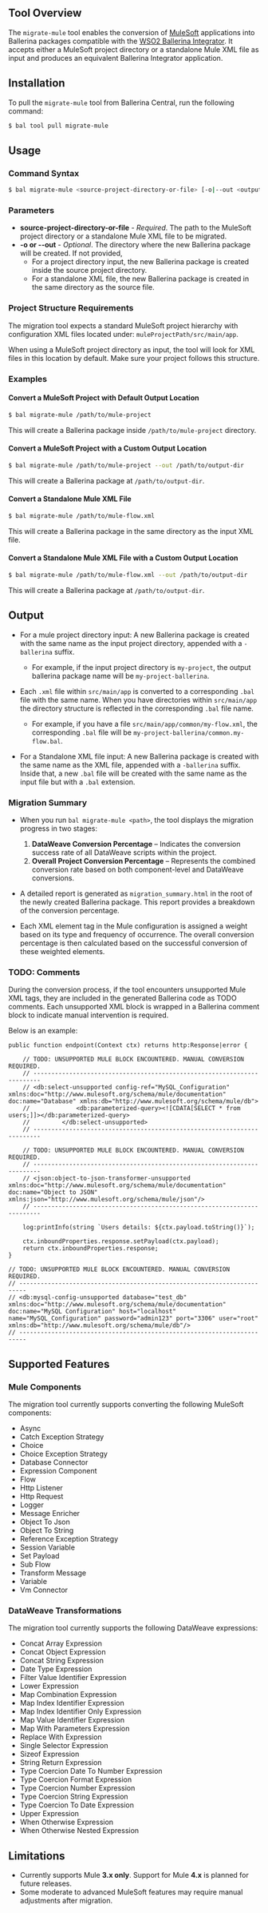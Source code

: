 ## Tool Overview
The `migrate-mule` tool enables the conversion of [MuleSoft](https://www.mulesoft.com) applications into Ballerina packages compatible with the [WSO2 Ballerina Integrator](https://wso2.com/integrator/ballerina-integrator).
It accepts either a MuleSoft project directory or a standalone Mule XML file as input and produces an equivalent Ballerina Integrator application.

## Installation

To pull the `migrate-mule` tool from Ballerina Central, run the following command:
```bash
$ bal tool pull migrate-mule
```

## Usage

### Command Syntax

```bash
$ bal migrate-mule <source-project-directory-or-file> [-o|--out <output-directory>]
```

### Parameters

- **source-project-directory-or-file** - *Required*. The path to the MuleSoft project directory or a standalone Mule
  XML file to be migrated.
- **-o or --out** - *Optional*. The directory where the new Ballerina package will be created. If not provided,
    - For a project directory input, the new Ballerina package is created inside the source project directory.
    - For a standalone XML file, the new Ballerina package is created in the same directory as the source file.

### Project Structure Requirements

The migration tool expects a standard MuleSoft project hierarchy with configuration XML files located under:
```muleProjectPath/src/main/app```.

When using a MuleSoft project directory as input, the tool will look for XML files in this location by default.
Make sure your project follows this structure.

### Examples

#### Convert a MuleSoft Project with Default Output Location

```bash
$ bal migrate-mule /path/to/mule-project
```

This will create a Ballerina package inside `/path/to/mule-project` directory.

#### Convert a MuleSoft Project with a Custom Output Location

```bash
$ bal migrate-mule /path/to/mule-project --out /path/to/output-dir
```

This will create a Ballerina package at `/path/to/output-dir`.

#### Convert a Standalone Mule XML File

```bash
$ bal migrate-mule /path/to/mule-flow.xml
```

This will create a Ballerina package in the same directory as the input XML file.

#### Convert a Standalone Mule XML File with a Custom Output Location

```bash
$ bal migrate-mule /path/to/mule-flow.xml --out /path/to/output-dir
```

This will create a Ballerina package at `/path/to/output-dir`.

## Output
- For a mule project directory input: A new Ballerina package is created with the same name as the input project
  directory, appended with a `-ballerina` suffix.
    - For example,  if the input project directory is `my-project`, the
      output ballerina package name will be `my-project-ballerina`.

- Each `.xml` file within `src/main/app` is converted to a corresponding `.bal` file with the same name. When you have
  directories within  `src/main/app` the directory structure is reflected in the corresponding `.bal` file name.
    - For example, if you have a file `src/main/app/common/my-flow.xml`, the corresponding `.bal` file will be
      `my-project-ballerina/common.my-flow.bal`.

- For a Standalone XML file input: A new Ballerina package is created with the same name as the XML file, appended
  with a `-ballerina` suffix. Inside that, a new `.bal` file will be created with the same name as the input file but
  with a `.bal` extension.


### Migration Summary

- When you run `bal migrate-mule <path>`, the tool displays the migration progress in two stages:
    1. **DataWeave Conversion Percentage** – Indicates the conversion success rate of all DataWeave scripts within the
project.
    2. **Overall Project Conversion Percentage** – Represents the combined conversion rate based on both component-level
and DataWeave conversions.

- A detailed report is generated as `migration_summary.html` in the root of the newly created Ballerina package. This
  report provides a breakdown of the conversion percentage.

- Each XML element tag in the Mule configuration is assigned a weight based on its type and frequency of occurrence.
  The overall conversion percentage is then calculated based on the successful conversion of these weighted elements.

### TODO: Comments

During the conversion process, if the tool encounters unsupported Mule XML tags, they are included in the generated
Ballerina code as TODO comments. Each unsupported XML block is wrapped in a Ballerina comment block to indicate
manual intervention is required.

Below is an example:

```ballerina
public function endpoint(Context ctx) returns http:Response|error {

    // TODO: UNSUPPORTED MULE BLOCK ENCOUNTERED. MANUAL CONVERSION REQUIRED.
    // ------------------------------------------------------------------------
    // <db:select-unsupported config-ref="MySQL_Configuration" xmlns:doc="http://www.mulesoft.org/schema/mule/documentation" doc:name="Database" xmlns:db="http://www.mulesoft.org/schema/mule/db">
    //             <db:parameterized-query><![CDATA[SELECT * from users;]]></db:parameterized-query>
    //         </db:select-unsupported>
    // ------------------------------------------------------------------------

    // TODO: UNSUPPORTED MULE BLOCK ENCOUNTERED. MANUAL CONVERSION REQUIRED.
    // ------------------------------------------------------------------------
    // <json:object-to-json-transformer-unsupported xmlns:doc="http://www.mulesoft.org/schema/mule/documentation" doc:name="Object to JSON" xmlns:json="http://www.mulesoft.org/schema/mule/json"/>
    // ------------------------------------------------------------------------

    log:printInfo(string `Users details: ${ctx.payload.toString()}`);

    ctx.inboundProperties.response.setPayload(ctx.payload);
    return ctx.inboundProperties.response;
}

// TODO: UNSUPPORTED MULE BLOCK ENCOUNTERED. MANUAL CONVERSION REQUIRED.
// ------------------------------------------------------------------------
// <db:mysql-config-unsupported database="test_db" xmlns:doc="http://www.mulesoft.org/schema/mule/documentation" doc:name="MySQL Configuration" host="localhost" name="MySQL_Configuration" password="admin123" port="3306" user="root" xmlns:db="http://www.mulesoft.org/schema/mule/db"/>
// ------------------------------------------------------------------------
```

## Supported Features

### Mule Components
The migration tool currently supports converting the following MuleSoft components:

- Async
- Catch Exception Strategy
- Choice
- Choice Exception Strategy
- Database Connector
- Expression Component
- Flow
- Http Listener
- Http Request
- Logger
- Message Enricher
- Object To Json
- Object To String
- Reference Exception Strategy
- Session Variable
- Set Payload
- Sub Flow
- Transform Message
- Variable
- Vm Connector

### DataWeave Transformations

The migration tool currently supports the following DataWeave expressions:

- Concat Array Expression
- Concat Object Expression
- Concat String Expression
- Date Type Expression
- Filter Value Identifier Expression
- Lower Expression
- Map Combination Expression
- Map Index Identifier Expression
- Map Index Identifier Only Expression
- Map Value Identifier Expression
- Map With Parameters Expression
- Replace With Expression
- Single Selector Expression
- Sizeof Expression
- String Return Expression
- Type Coercion Date To Number Expression
- Type Coercion Format Expression
- Type Coercion Number Expression
- Type Coercion String Expression
- Type Coercion To Date Expression
- Upper Expression
- When Otherwise Expression
- When Otherwise Nested Expression

## Limitations
- Currently supports Mule **3.x only**. Support for Mule **4.x** is planned for future releases.
- Some moderate to advanced MuleSoft features may require manual adjustments after migration.
